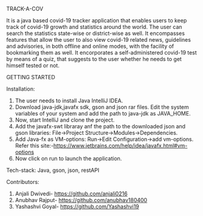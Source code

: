 TRACK-A-COV

It is a java based covid-19 tracker application that enables users to keep track of covid-19 growth and statistics around the world. The user can search the statistics state-wise or district-wise as well. It encompasses features that allow the user to also view covid-19 related news, guidelines and advisories, in both offline and online modes, with the facility of bookmarking them as well. It encorporates a self-administered covid-19 test by means of a quiz, that suggests to the user whether he needs to get himself tested or not.

GETTING STARTED

Installation:
1. The user needs to install Java IntelliJ IDEA.
2. Download java-jdk,javafx sdk, gson and json rar files. Edit the system variables of your system and add the path to java-jdk as JAVA_HOME.
3. Now, start IntelliJ and clone the project.
4. Add the javafx-swt libraray anf the path to the downloaded json and gson libraries: File->Project Structure->Modules->Dependencies.
5. Add Java-fx as VM-options: Run->Edit Configuration->add vm-options. Refer this site:-https://www.jetbrains.com/help/idea/javafx.html#vm-options
6. Now click on run to launch the application.  

Tech-stack:
Java,
gson,
json,
restAPI 

Contributors: 
1. Anjali Dwivedi- https://github.com/anjali0216
2. Anubhav Rajput- https://github.com/anubhav180400 
3. Yashashvi Goyal- https://github.com/Yashashvi19
